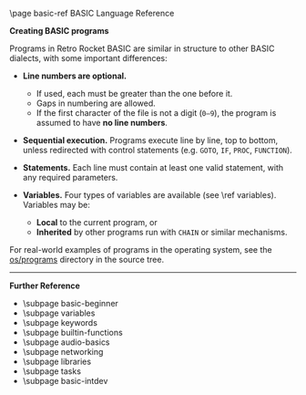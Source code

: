 \page basic-ref BASIC Language Reference

**Creating BASIC programs**

Programs in Retro Rocket BASIC are similar in structure to other BASIC dialects, with some important differences:

* **Line numbers are optional.**

  * If used, each must be greater than the one before it.
  * Gaps in numbering are allowed.
  * If the first character of the file is not a digit (`0–9`), the program is assumed to have **no line numbers**.

* **Sequential execution.**
  Programs execute line by line, top to bottom, unless redirected with control statements (e.g. `GOTO`, `IF`, `PROC`, `FUNCTION`).

* **Statements.**
  Each line must contain at least one valid statement, with any required parameters.

* **Variables.**
  Four types of variables are available (see \ref variables). Variables may be:

  * **Local** to the current program, or
  * **Inherited** by other programs run with `CHAIN` or similar mechanisms.

For real-world examples of programs in the operating system, see the [os/programs](https://github.com/brainboxdotcc/retro-rocket/tree/master/os/programs) directory in the source tree.

---

**Further Reference**

* \subpage basic-beginner
* \subpage variables
* \subpage keywords
* \subpage builtin-functions
* \subpage audio-basics
* \subpage networking
* \subpage libraries
* \subpage tasks
* \subpage basic-intdev
